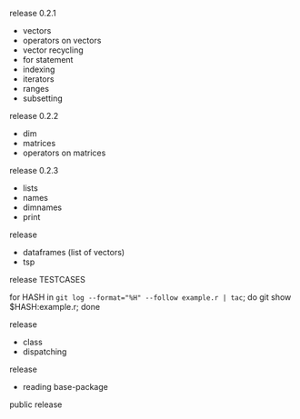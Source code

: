release 0.2.1

- vectors
- operators on vectors
- vector recycling
- for statement
- indexing
- iterators
- ranges
- subsetting

release 0.2.2

- dim
- matrices
- operators on matrices

release 0.2.3

- lists
- names
- dimnames
- print

release

- dataframes (list of vectors)
- tsp

release TESTCASES


for HASH in `git log --format="%H" --follow example.r | tac`; do git show $HASH:example.r; done

release

- class
- dispatching

release

- reading base-package

public release
